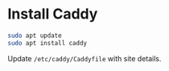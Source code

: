 # Install Caddy

```bash
sudo apt update
sudo apt install caddy
```

Update `/etc/caddy/Caddyfile` with site details.

